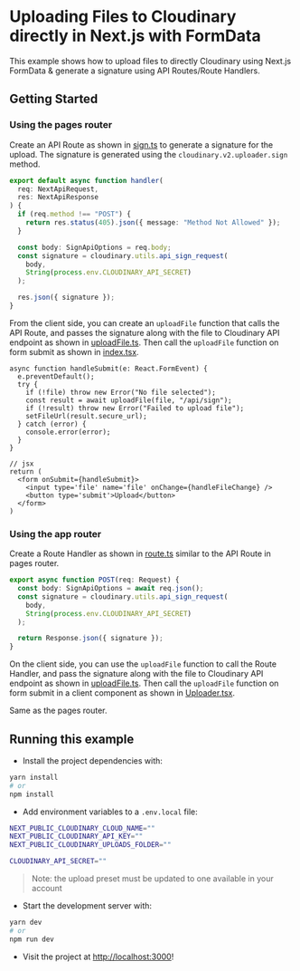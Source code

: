 # Uploading Files to Cloudinary directly in Next.js with FormData

This example shows how to upload files to directly Cloudinary using Next.js FormData & generate a signature using API Routes/Route Handlers.

## Getting Started

### Using the pages router

Create an API Route as shown in [sign.ts](pages/api/sign.ts) to generate a signature for the upload. The signature is generated using the `cloudinary.v2.uploader.sign` method. 

```ts
export default async function handler(
  req: NextApiRequest,
  res: NextApiResponse
) {
  if (req.method !== "POST") {
    return res.status(405).json({ message: "Method Not Allowed" });
  }

  const body: SignApiOptions = req.body;
  const signature = cloudinary.utils.api_sign_request(
    body,
    String(process.env.CLOUDINARY_API_SECRET)
  );

  res.json({ signature });
}


```

From the client side, you can create an `uploadFile` function that calls the API Route, and passes the signature along with the file to Cloudinary API endpoint as shown in [uploadFile.ts](utils/uploadFile.ts). Then call the `uploadFile` function on form submit as shown in [index.tsx](pages/index.tsx). 

```tsx
async function handleSubmit(e: React.FormEvent) {
  e.preventDefault();
  try {
    if (!file) throw new Error("No file selected");
    const result = await uploadFile(file, "/api/sign");
    if (!result) throw new Error("Failed to upload file");
    setFileUrl(result.secure_url);
  } catch (error) {
    console.error(error);
  }
}

// jsx
return (
  <form onSubmit={handleSubmit}>
    <input type='file' name='file' onChange={handleFileChange} />
    <button type='submit'>Upload</button>
  </form>
)
```

### Using the app router

Create a Route Handler as shown in [route.ts](app/app/api/sign/route.ts) similar to the API Route in pages router.

```ts
export async function POST(req: Request) {
  const body: SignApiOptions = await req.json();
  const signature = cloudinary.utils.api_sign_request(
    body,
    String(process.env.CLOUDINARY_API_SECRET)
  );

  return Response.json({ signature });
}
```

On the client side, you can use the `uploadFile` function to call the Route Handler, and pass the signature along with the file to Cloudinary API endpoint as shown in [uploadFile.ts](utils/uploadFile.ts). Then call the `uploadFile` function on form submit in a client component as shown in [Uploader.tsx](components/Uploader.tsx).

Same as the pages router.

## Running this example

- Install the project dependencies with:
```sh
yarn install
# or
npm install
```

- Add environment variables to a `.env.local` file:
```sh
NEXT_PUBLIC_CLOUDINARY_CLOUD_NAME=""
NEXT_PUBLIC_CLOUDINARY_API_KEY=""
NEXT_PUBLIC_CLOUDINARY_UPLOADS_FOLDER=""

CLOUDINARY_API_SECRET=""
```

> Note: the upload preset must be updated to one available in your account

- Start the development server with:
```sh
yarn dev
# or
npm run dev
```

- Visit the project at <http://localhost:3000>!